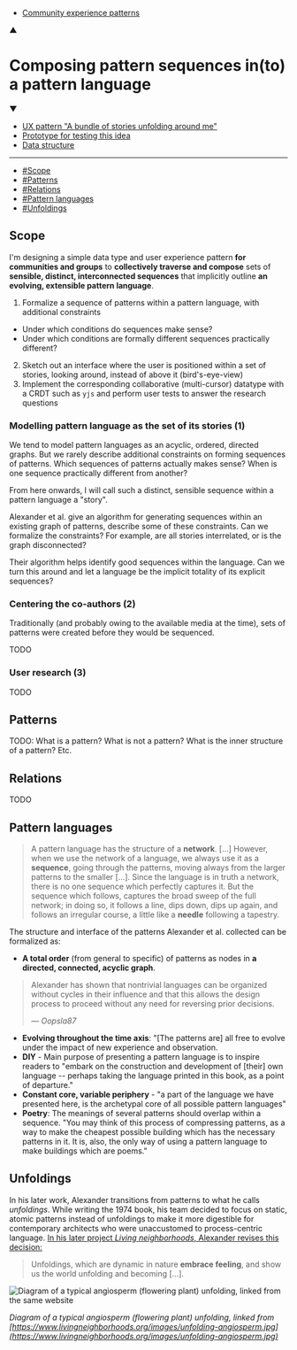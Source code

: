 - [Community experience patterns](./CommunityExperience.md)

▲

# Composing pattern sequences in(to) a pattern language

▼

- [UX pattern "A bundle of stories unfolding around me"](./StoryBundle.md)
- [Prototype for testing this idea](./Snurvey.md)
- [Data structure](./StoryBundleDataStructure.md)

---

<!--toc:start-->
- [#Scope](#scope)
- [#Patterns](#patterns)
- [#Relations](#relations)
- [#Pattern languages](#pattern-languages)
- [#Unfoldings](#unfoldings)
<!--toc:end-->

## Scope

I'm designing a simple data type and user experience pattern **for communities and groups** to **collectively traverse and compose** sets of **sensible, distinct, interconnected sequences** that implicitly outline **an evolving, extensible pattern language**.

1. Formalize a sequence of patterns within a pattern language, with additional constraints
- Under which conditions do sequences make sense?
- Under which conditions are formally different sequences practically different?
2. Sketch out an interface where the user is positioned within a set of stories, looking around, instead of above it (bird's-eye-view)
3. Implement the corresponding collaborative (multi-cursor) datatype with a CRDT such as `yjs` and perform user tests to answer the research questions

### Modelling pattern language as the set of its stories (1)

We tend to model pattern languages as an acyclic, ordered, directed graphs. But we rarely describe additional constraints on forming sequences of patterns. Which sequences of patterns actually makes sense? When is one sequence practically different from another?

From here onwards, I will call such a distinct, sensible sequence within a pattern language a "story".

Alexander et al. give an algorithm for generating sequences within an existing graph of patterns, describe some of these constraints. Can we formalize the constraints? For example, are all stories interrelated, or is the graph disconnected?

Their algorithm helps identify good sequences within the language. Can we turn this around and let a language be the implicit totality of its explicit sequences?

### Centering the co-authors (2)

Traditionally (and probably owing to the available media at the time), sets of patterns were created before they would be sequenced.

TODO

### User research (3)

TODO

## Patterns

TODO: What is a pattern? What is not a pattern? What is the inner structure of a pattern? Etc.

## Relations

TODO

## Pattern languages

> A pattern language has the structure of a **network**. [...] However, when we use the network of a language, we always use it as a **sequence**, going through the patterns, moving always from the larger patterns to the smaller [...].
Since the language is in truth a network, there is no one sequence which perfectly captures it. But the sequence which follows, captures the broad sweep of the full network; in doing so, it follows a line, dips down, dips up again, and follows an irregular course, a little like a **needle** following a tapestry.

The structure and interface of the patterns Alexander et al. collected can be formalized as:

- **A total order** (from general to specific) of patterns as nodes in **a directed, connected, acyclic graph**.

> Alexander has shown that nontrivial languages can be organized without cycles in their influence and that this allows the design process to proceed without any need for reversing prior decisions.
>
> — _Oopsla87_

- **Evolving throughout the time axis**: "[The patterns are] all free to evolve under the impact of new experience and observation.
- **DIY** - Main purpose of presenting a pattern language is to inspire readers to "embark on the construction and development of [their] own language -- perhaps taking the language printed in this book, as a point of departure."
- **Constant core, variable periphery** - "a part of the language we have presented here, is the archetypal core
of all possible pattern languages"
- **Poetry**: The meanings of several patterns should overlap within a sequence. "You may think of this process of compressing patterns, as a way to make the cheapest possible building which has the necessary patterns in it. It is, also, the only way of using a pattern language to make buildings which are poems."

## Unfoldings

In his later work, Alexander transitions from patterns to what he calls _unfoldings_. While writing the 1974 book, his team decided to focus on static, atomic patterns instead of unfoldings to make it more digestible for contemporary architects who were unaccustomed to process-centric language. [In his later project _Living neighborhoods_, Alexander revises this decision:](https://www.livingneighborhoods.org/ht-0/whatisanunfolding.htm)

> Unfoldings, which are dynamic in nature **embrace feeling**, and show us the world unfolding and becoming [...].

![Diagram of a typical angiosperm (flowering plant) unfolding, linked from the same website](https://www.livingneighborhoods.org/images/unfolding-angiosperm.jpg)

*Diagram of a typical angiosperm (flowering plant) unfolding, linked from [https://www.livingneighborhoods.org/images/unfolding-angiosperm.jpg](https://www.livingneighborhoods.org/images/unfolding-angiosperm.jpg)*
